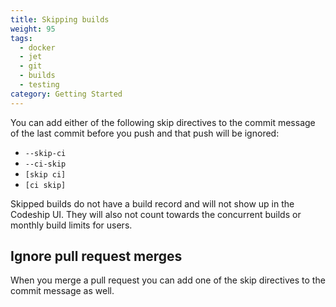 ```yaml
---
title: Skipping builds
weight: 95
tags:
  - docker
  - jet
  - git
  - builds
  - testing
category: Getting Started
---
```

You can add either of the following skip directives to the commit message of the last commit before you push and that push will be ignored:

* `--skip-ci`
* `--ci-skip`
* `[skip ci]`
* `[ci skip]`

Skipped builds do not have a build record and will not show up in the Codeship UI. They will also not count towards the concurrent builds or monthly build limits for users.

## Ignore pull request merges

When you merge a pull request you can add one of the skip directives to the commit message as well.
